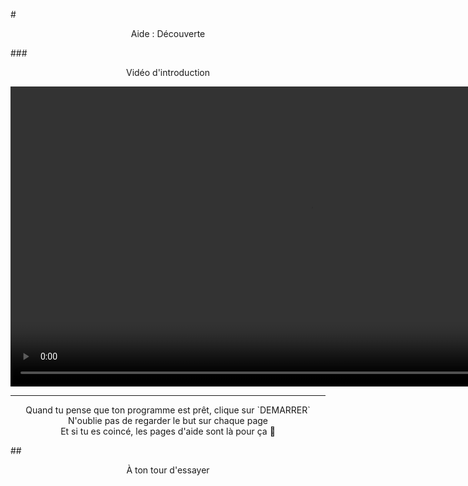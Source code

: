 #<center>Aide : Découverte</center>

###<center>Vidéo d'introduction</center>

<center><video class="text-center" height="480" loop autoplay>
  <source src="vid/decouverte_p1.mp4" type="video/mp4">
</video></center>

***

<center>Quand tu pense que ton programme est prêt, clique sur `DEMARRER`</center>

<center>N'oublie pas de regarder le but sur chaque page</center>

<center>Et si tu es coincé, les pages d'aide sont là pour ça 🙂</center>

##<span style="color: #800080"><center>À ton tour d'essayer</center></span>